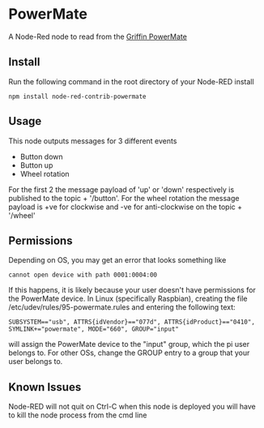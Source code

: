 PowerMate
=========
A Node-Red node to read from the [Griffin PowerMate](http://www.amazon.co.uk/gp/product/B003VWU2WA/ref=as_li_ss_tl?ie=UTF8&camp=1634&creative=19450&creativeASIN=B003VWU2WA&linkCode=as2&tag=bespl-21)

Install
-------

Run the following command in the root directory of your Node-RED install

	npm install node-red-contrib-powermate


Usage
-----

This node outputs messages for 3 different events

 + Button down
 + Button up
 + Wheel rotation

For the first 2 the message payload of 'up' or 'down' respectively is published to the topic + '/button'. For the wheel rotation the message payload is +ve for clockwise and -ve for anti-clockwise on the topic + '/wheel'

Permissions
-----------
Depending on OS, you may get an error that looks something like 

    cannot open device with path 0001:0004:00
    
If this happens, it is likely because your user doesn't have permissions for the PowerMate device. In Linux (specifically Raspbian), creating the file /etc/udev/rules/95-powermate.rules and entering the following text:

    SUBSYSTEM=="usb", ATTRS{idVendor}=="077d", ATTRS{idProduct}=="0410", SYMLINK+="powermate", MODE="660", GROUP="input"

will assign the PowerMate device to the "input" group, which the pi user belongs to. For other OSs, change the GROUP entry to a group that your user belongs to.

Known Issues
------------

Node-RED will not quit on Ctrl-C when this node is deployed you will have to kill the node process from the cmd line


